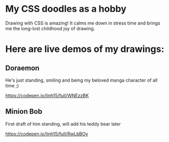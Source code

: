# My CSS doodles as a hobby
Drawing with CSS is amazing! It calms me down in stress time and brings me the long-lost childhood joy of drawing.

# Here are live demos of my drawings:

## Doraemon
He's just standing, smiling and being my beloved manga character of all time ;)

https://codepen.io/linh15/full/WNEzzBK

## Minion Bob
First draft of him standing, will add his teddy bear later

https://codepen.io/linh15/full/RwLbBOv
